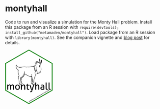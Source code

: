 # montyhall 
Code to run and visualize a simulation for the Monty Hall problem. Install this package from an R session with `require(devtools); install_github("metamaden/montyhall")`. Load package from an R session with `library(montyhall)`. See the companion vignette and [blog post](https://metamaden.github.io/MontyHall/) for details.

[<img style="float: left;" src = "plots/montyhall.png" height="180"/>]()
